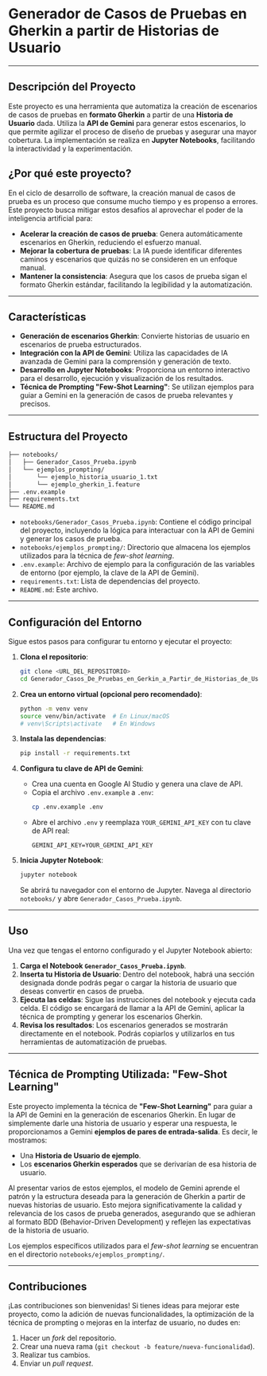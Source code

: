 # Generador de Casos de Pruebas en Gherkin a partir de Historias de Usuario

---

## Descripción del Proyecto

Este proyecto es una herramienta que automatiza la creación de escenarios de casos de pruebas en **formato Gherkin** a partir de una **Historia de Usuario** dada. Utiliza la **API de Gemini** para generar estos escenarios, lo que permite agilizar el proceso de diseño de pruebas y asegurar una mayor cobertura. La implementación se realiza en **Jupyter Notebooks**, facilitando la interactividad y la experimentación.

## ¿Por qué este proyecto?

En el ciclo de desarrollo de software, la creación manual de casos de prueba es un proceso que consume mucho tiempo y es propenso a errores. Este proyecto busca mitigar estos desafíos al aprovechar el poder de la inteligencia artificial para:

* **Acelerar la creación de casos de prueba**: Genera automáticamente escenarios en Gherkin, reduciendo el esfuerzo manual.
* **Mejorar la cobertura de pruebas**: La IA puede identificar diferentes caminos y escenarios que quizás no se consideren en un enfoque manual.
* **Mantener la consistencia**: Asegura que los casos de prueba sigan el formato Gherkin estándar, facilitando la legibilidad y la automatización.

---

## Características

* **Generación de escenarios Gherkin**: Convierte historias de usuario en escenarios de prueba estructurados.
* **Integración con la API de Gemini**: Utiliza las capacidades de IA avanzada de Gemini para la comprensión y generación de texto.
* **Desarrollo en Jupyter Notebooks**: Proporciona un entorno interactivo para el desarrollo, ejecución y visualización de los resultados.
* **Técnica de Prompting "Few-Shot Learning"**: Se utilizan ejemplos para guiar a Gemini en la generación de casos de prueba relevantes y precisos.

---

## Estructura del Proyecto
```bash
├── notebooks/
│   ├── Generador_Casos_Prueba.ipynb
│   └── ejemplos_prompting/
│       └── ejemplo_historia_usuario_1.txt
│       └── ejemplo_gherkin_1.feature
├── .env.example
├── requirements.txt
└── README.md
```

* `notebooks/Generador_Casos_Prueba.ipynb`: Contiene el código principal del proyecto, incluyendo la lógica para interactuar con la API de Gemini y generar los casos de prueba.
* `notebooks/ejemplos_prompting/`: Directorio que almacena los ejemplos utilizados para la técnica de *few-shot learning*.
* `.env.example`: Archivo de ejemplo para la configuración de las variables de entorno (por ejemplo, la clave de la API de Gemini).
* `requirements.txt`: Lista de dependencias del proyecto.
* `README.md`: Este archivo.

---

## Configuración del Entorno

Sigue estos pasos para configurar tu entorno y ejecutar el proyecto:

1.  **Clona el repositorio**:
    ```bash
    git clone <URL_DEL_REPOSITORIO>
    cd Generador_Casos_De_Pruebas_en_Gerkin_a_Partir_de_Historias_de_Usuario
    ```

2.  **Crea un entorno virtual (opcional pero recomendado)**:
    ```bash
    python -m venv venv
    source venv/bin/activate  # En Linux/macOS
    # venv\Scripts\activate   # En Windows
    ```

3.  **Instala las dependencias**:
    ```bash
    pip install -r requirements.txt
    ```

4.  **Configura tu clave de API de Gemini**:
    * Crea una cuenta en Google AI Studio y genera una clave de API.
    * Copia el archivo `.env.example` a `.env`:
        ```bash
        cp .env.example .env
        ```
    * Abre el archivo `.env` y reemplaza `YOUR_GEMINI_API_KEY` con tu clave de API real:
        ```
        GEMINI_API_KEY=YOUR_GEMINI_API_KEY
        ```

5.  **Inicia Jupyter Notebook**:
    ```bash
    jupyter notebook
    ```
    Se abrirá tu navegador con el entorno de Jupyter. Navega al directorio `notebooks/` y abre `Generador_Casos_Prueba.ipynb`.

---

## Uso

Una vez que tengas el entorno configurado y el Jupyter Notebook abierto:

1.  **Carga el Notebook `Generador_Casos_Prueba.ipynb`**.
2.  **Inserta tu Historia de Usuario**: Dentro del notebook, habrá una sección designada donde podrás pegar o cargar la historia de usuario que deseas convertir en casos de prueba.
3.  **Ejecuta las celdas**: Sigue las instrucciones del notebook y ejecuta cada celda. El código se encargará de llamar a la API de Gemini, aplicar la técnica de prompting y generar los escenarios Gherkin.
4.  **Revisa los resultados**: Los escenarios generados se mostrarán directamente en el notebook. Podrás copiarlos y utilizarlos en tus herramientas de automatización de pruebas.

---

## Técnica de Prompting Utilizada: "Few-Shot Learning"

Este proyecto implementa la técnica de **"Few-Shot Learning"** para guiar a la API de Gemini en la generación de escenarios Gherkin. En lugar de simplemente darle una historia de usuario y esperar una respuesta, le proporcionamos a Gemini **ejemplos de pares de entrada-salida**. Es decir, le mostramos:

* Una **Historia de Usuario de ejemplo**.
* Los **escenarios Gherkin esperados** que se derivarían de esa historia de usuario.

Al presentar varios de estos ejemplos, el modelo de Gemini aprende el patrón y la estructura deseada para la generación de Gherkin a partir de nuevas historias de usuario. Esto mejora significativamente la calidad y relevancia de los casos de prueba generados, asegurando que se adhieran al formato BDD (Behavior-Driven Development) y reflejen las expectativas de la historia de usuario.

Los ejemplos específicos utilizados para el *few-shot learning* se encuentran en el directorio `notebooks/ejemplos_prompting/`.

---

## Contribuciones

¡Las contribuciones son bienvenidas! Si tienes ideas para mejorar este proyecto, como la adición de nuevas funcionalidades, la optimización de la técnica de prompting o mejoras en la interfaz de usuario, no dudes en:

1.  Hacer un *fork* del repositorio.
2.  Crear una nueva rama (`git checkout -b feature/nueva-funcionalidad`).
3.  Realizar tus cambios.
4.  Enviar un *pull request*.
